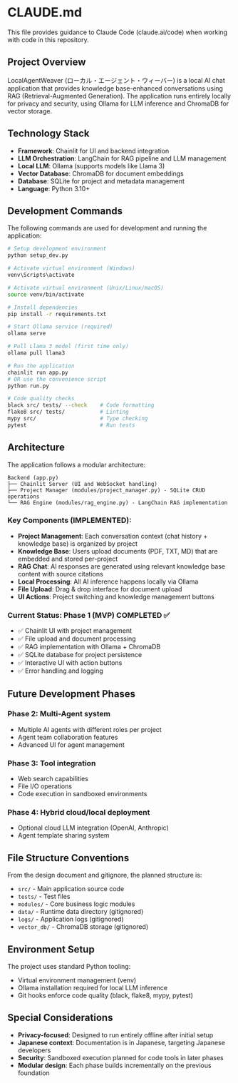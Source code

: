 # CLAUDE.md

This file provides guidance to Claude Code (claude.ai/code) when working with code in this repository.

## Project Overview

LocalAgentWeaver (ローカル・エージェント・ウィーバー) is a local AI chat application that provides knowledge base-enhanced conversations using RAG (Retrieval-Augmented Generation). The application runs entirely locally for privacy and security, using Ollama for LLM inference and ChromaDB for vector storage.

## Technology Stack

- **Framework**: Chainlit for UI and backend integration
- **LLM Orchestration**: LangChain for RAG pipeline and LLM management
- **Local LLM**: Ollama (supports models like Llama 3)
- **Vector Database**: ChromaDB for document embeddings
- **Database**: SQLite for project and metadata management
- **Language**: Python 3.10+

## Development Commands

The following commands are used for development and running the application:

```bash
# Setup development environment
python setup_dev.py

# Activate virtual environment (Windows)
venv\Scripts\activate

# Activate virtual environment (Unix/Linux/macOS)
source venv/bin/activate

# Install dependencies
pip install -r requirements.txt

# Start Ollama service (required)
ollama serve

# Pull Llama 3 model (first time only)
ollama pull llama3

# Run the application
chainlit run app.py
# OR use the convenience script
python run.py

# Code quality checks
black src/ tests/ --check    # Code formatting
flake8 src/ tests/           # Linting  
mypy src/                    # Type checking
pytest                       # Run tests
```

## Architecture

The application follows a modular architecture:

```
Backend (app.py)
├── Chainlit Server (UI and WebSocket handling)
├── Project Manager (modules/project_manager.py) - SQLite CRUD operations
└── RAG Engine (modules/rag_engine.py) - LangChain RAG implementation
```

### Key Components (IMPLEMENTED):
- **Project Management**: Each conversation context (chat history + knowledge base) is organized by project
- **Knowledge Base**: Users upload documents (PDF, TXT, MD) that are embedded and stored per-project
- **RAG Chat**: AI responses are generated using relevant knowledge base content with source citations
- **Local Processing**: All AI inference happens locally via Ollama
- **File Upload**: Drag & drop interface for document upload
- **UI Actions**: Project switching and knowledge management buttons

### Current Status: Phase 1 (MVP) COMPLETED ✅
- ✅ Chainlit UI with project management
- ✅ File upload and document processing
- ✅ RAG implementation with Ollama + ChromaDB
- ✅ SQLite database for project persistence
- ✅ Interactive UI with action buttons
- ✅ Error handling and logging

## Future Development Phases

### Phase 2: Multi-Agent system
- Multiple AI agents with different roles per project
- Agent team collaboration features
- Advanced UI for agent management

### Phase 3: Tool integration
- Web search capabilities
- File I/O operations
- Code execution in sandboxed environments

### Phase 4: Hybrid cloud/local deployment
- Optional cloud LLM integration (OpenAI, Anthropic)
- Agent template sharing system

## File Structure Conventions

From the design document and gitignore, the planned structure is:
- `src/` - Main application source code
- `tests/` - Test files
- `modules/` - Core business logic modules
- `data/` - Runtime data directory (gitignored)
- `logs/` - Application logs (gitignored)
- `vector_db/` - ChromaDB storage (gitignored)

## Environment Setup

The project uses standard Python tooling:
- Virtual environment management (venv)
- Ollama installation required for local LLM inference
- Git hooks enforce code quality (black, flake8, mypy, pytest)

## Special Considerations

- **Privacy-focused**: Designed to run entirely offline after initial setup
- **Japanese context**: Documentation is in Japanese, targeting Japanese developers
- **Security**: Sandboxed execution planned for code tools in later phases
- **Modular design**: Each phase builds incrementally on the previous foundation
